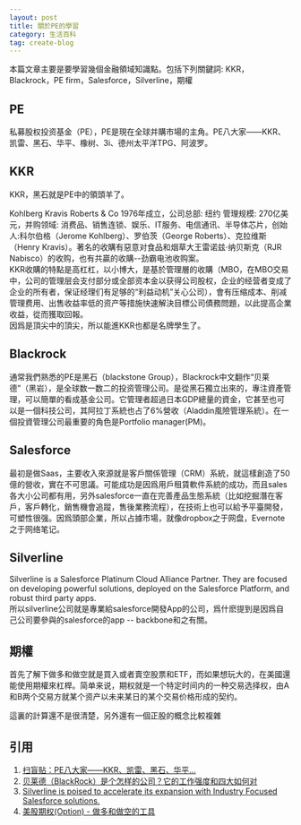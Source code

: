 ```yaml
---
layout: post
title: 關於PE的學習
category: 生活百科
tag: create-blog
---
```


本篇文章主要是要學習幾個金融領域知識點。包括下列關鍵詞: KKR， Blackrock，PE firm，Salesforce，Silverline，期權

## PE
私募股权投资基金（PE），PE是現在全球并購市場的主角。PE八大家——KKR、凯雷、黑石、华平、橡树、3i、德州太平洋TPG、阿波罗。

## KKR
KKR，黑石就是PE中的領頭羊了。  

Kohlberg Kravis Roberts & Co 1976年成立，公司总部: 纽约 管理规模: 270亿美元，并购领域: 消费品、销售连锁、娱乐、IT服务、电信通讯、半导体芯片，创始人:科尔伯格（Jerome Kohlberg）、罗伯茨（George Roberts）、克拉维斯（Henry Kravis）。著名的收購有惡意对食品和烟草大王雷诺兹·纳贝斯克（RJR Nabisco）的收购，也有共贏的收購--劲霸电池收购案。  
KKR收購的特點是高杠杠，以小博大，是基於管理層的收購（MBO，在MBO交易中，公司的管理层会支付部分或全部资本金以获得公司股权，企业的经营者变成了企业的所有者，保证经理们有足够的“利益动机”关心公司），會有压缩成本、削减管理费用、出售收益率低的资产等措施快速解決目標公司債務問題，以此提高企業收益，從而獲取回報。  
因爲是頂尖中的頂尖，所以能進KKR也都是名牌學生了。

## Blackrock
通常我們熟悉的PE是黑石（blackstone Group），Blackrock中文翻作“贝莱德”（黑岩），是全球数一数二的投资管理公司。是從黑石獨立出來的，專注資產管理，可以簡單的看成基金公司。它管理者超過日本GDP總量的資金，它甚至也可以是一個科技公司，其阿拉丁系統也占了6%營收（Aladdin風險管理系統）。在一個投資管理公司最重要的角色是Portfolio manager(PM)。

## Salesforce
最初是做Saas，主要收入來源就是客戶關係管理（CRM）系統，就這樣創造了50億的營收，實在不可思議。可能成功是因爲用戶租賃軟件系統的成功，而且sales各大小公司都有用，另外salesforce一直在完善產品生態系統（比如挖掘潛在客戶，客戶轉化，銷售機會追蹤，售後業務流程），在技術上也可以給予平臺開發，可塑性很强。因爲頭部企業，所以占據市場，就像dropbox之于网盘，Evernote之于网络笔记。

## Silverline
Silverline is a Salesforce Platinum Cloud Alliance Partner. They are focused on developing powerful solutions, deployed on the Salesforce Platform, and robust third party apps.  
所以silverline公司就是專業給salesforce開發App的公司，爲什麽提到是因爲自己公司要參與的salesforce的app -- backbone和之有關。

## 期權
首先了解下做多和做空就是買入或者賣空股票和ETF，而如果想玩大的，在美國還能使用期權來杠桿。简单来说，期权就是一个特定时间内的一种交易选择权，由A和B两个交易方就某个资产以未来某日的某个交易价格形成的契约。

這裏的計算還不是很清楚，另外還有一個正股的概念比較複雜

## 引用
1. [扫盲贴：PE八大家——KKR、凯雷、黑石、华平...](https://www.douban.com/group/topic/36730018/)
2. [贝莱德（BlackRock）是个怎样的公司？它的工作强度和四大如何对](https://www.zhihu.com/question/20845259/answer/886762512)
3. [Silverline is poised to accelerate its expansion with Industry Focused Salesforce solutions.](https://www.globenewswire.com/news-release/2018/03/02/1413927/0/en/Silverline-Takes-on-Growth-Partner-With-Investment-From-Pamlico-Capital.html)
4. [美股期权(Option) - 做多和做空的工具](https://zhuanlan.zhihu.com/p/59059660)





